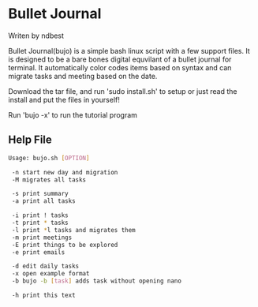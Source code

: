 # Bullet Journal

Writen by ndbest

Bullet Journal(bujo) is a simple bash linux script with a few support files.  It is designed to be a
bare bones digital equvilant of a bullet journal for terminal.  It automatically color
codes items based on syntax and can migrate tasks and meeting based on the date.

Download the tar file, and run 'sudo install.sh' to setup or
just read the install and put the files in yourself!

Run 'bujo -x' to run the tutorial program

## Help File
```sh
Usage: bujo.sh [OPTION]

 -n	start new day and migration
 -M	migrates all tasks

 -s	print summary
 -a	print all tasks

 -i	print ! tasks
 -t	print * tasks
 -l	print *l tasks and migrates them
 -m	print meetings
 -E	print things to be explored
 -e	print emails

 -d	edit daily tasks
 -x	open example format
 -b	bujo -b [task] adds task without opening nano

 -h	print this text
```
